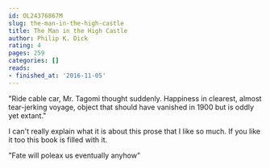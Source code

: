 ```yaml
---
id: OL24376867M
slug: the-man-in-the-high-castle
title: The Man in the High Castle
author: Philip K. Dick
rating: 4
pages: 259
categories: []
reads:
- finished_at: '2016-11-05'
---
```

"Ride cable car, Mr. Tagomi thought suddenly. Happiness in clearest, almost tear-jerking voyage, object that should have vanished in 1900 but is oddly yet extant."

I can't really explain what it is about this prose that I like so much. If you like it too this book is filled with it.

"Fate will poleax us eventually anyhow"
